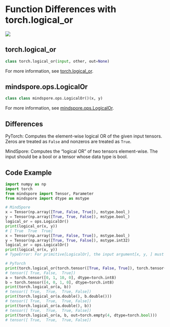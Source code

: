 # Function Differences with torch.logical_or

<a href="https://gitee.com/mindspore/docs/blob/master/docs/mindspore/migration_guide/source_en/api_mapping/pytorch_diff/LogicalOr.md" target="_blank"><img src="https://mindspore-website.obs.cn-north-4.myhuaweicloud.com/website-images/master/resource/_static/logo_source_en.png"></a>

## torch.logical_or

```python
class torch.logical_or(input, other, out=None)
```

For more information, see  [torch.logical_or](https://pytorch.org/docs/1.5.0/torch.html#torch.logical_or).

## mindspore.ops.LogicalOr

```python
class class mindspore.ops.LogicalOr()(x, y)
```

For more information, see  [mindspore.ops.LogicalOr](https://mindspore.cn/docs/api/en/master/api_python/ops/mindspore.ops.LogicalOr.html#mindspore.ops.LogicalOr).

## Differences

PyTorch: Computes the element-wise logical OR of the given input tensors. Zeros are treated as `False` and nonzeros are treated as `True`.

MindSpore: Computes the “logical OR” of two tensors element-wise. The input should be a bool or a tensor whose data type is bool.

## Code Example

```python
import numpy as np
import torch
from mindspore import Tensor, Parameter
from mindspore import dtype as mstype

# MindSpore
x = Tensor(np.array([True, False, True]), mstype.bool_)
y = Tensor(np.array([True, True, False]), mstype.bool_)
logical_or = ops.LogicalOr()
print(logical_or(x, y))
# [ True  True  True]
x = Tensor(np.array([True, False, True]), mstype.bool_)
y = Tensor(np.array([True, True, False]), mstype.int32)
logical_or = ops.LogicalOr()
print(logical_or(x, y))
# TypeError: For primitive[LogicalOr], the input argument[x, y, ] must be a type of {Tensor[Bool],}, but got Int32.

# PyTorch
print(torch.logical_or(torch.tensor([True, False, True]), torch.tensor([True, False, False])))
# tensor([ True, False,  True])
a = torch.tensor([0, 1, 10, 0], dtype=torch.int8)
b = torch.tensor([4, 0, 1, 0], dtype=torch.int8)
print(torch.logical_or(a, b))
# tensor([ True,  True,  True, False])
print(torch.logical_or(a.double(), b.double()))
# tensor([ True,  True,  True, False])
print(torch.logical_or(a.double(), b))
# tensor([ True,  True,  True, False])
print(torch.logical_or(a, b, out=torch.empty(4, dtype=torch.bool)))
# tensor([ True,  True,  True, False])
```
